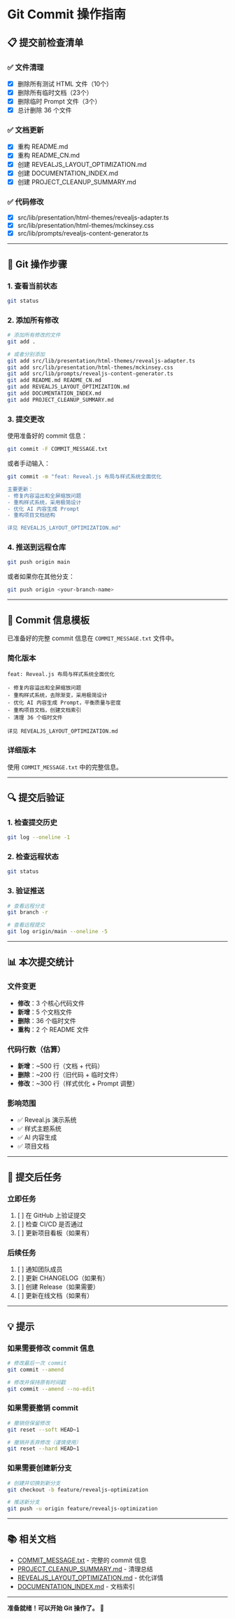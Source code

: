 # Git Commit 操作指南

## 📋 提交前检查清单

### ✅ 文件清理
- [x] 删除所有测试 HTML 文件（10个）
- [x] 删除所有临时文档（23个）
- [x] 删除临时 Prompt 文件（3个）
- [x] 总计删除 36 个文件

### ✅ 文档更新
- [x] 重构 README.md
- [x] 重构 README_CN.md
- [x] 创建 REVEALJS_LAYOUT_OPTIMIZATION.md
- [x] 创建 DOCUMENTATION_INDEX.md
- [x] 创建 PROJECT_CLEANUP_SUMMARY.md

### ✅ 代码修改
- [x] src/lib/presentation/html-themes/revealjs-adapter.ts
- [x] src/lib/presentation/html-themes/mckinsey.css
- [x] src/lib/prompts/revealjs-content-generator.ts

---

## 🚀 Git 操作步骤

### 1. 查看当前状态
```bash
git status
```

### 2. 添加所有修改
```bash
# 添加所有修改的文件
git add .

# 或者分别添加
git add src/lib/presentation/html-themes/revealjs-adapter.ts
git add src/lib/presentation/html-themes/mckinsey.css
git add src/lib/prompts/revealjs-content-generator.ts
git add README.md README_CN.md
git add REVEALJS_LAYOUT_OPTIMIZATION.md
git add DOCUMENTATION_INDEX.md
git add PROJECT_CLEANUP_SUMMARY.md
```

### 3. 提交更改

使用准备好的 commit 信息：

```bash
git commit -F COMMIT_MESSAGE.txt
```

或者手动输入：

```bash
git commit -m "feat: Reveal.js 布局与样式系统全面优化

主要更新：
- 修复内容溢出和全屏缩放问题
- 重构样式系统，采用极简设计
- 优化 AI 内容生成 Prompt
- 重构项目文档结构

详见 REVEALJS_LAYOUT_OPTIMIZATION.md"
```

### 4. 推送到远程仓库
```bash
git push origin main
```

或者如果你在其他分支：
```bash
git push origin <your-branch-name>
```

---

## 📝 Commit 信息模板

已准备好的完整 commit 信息在 `COMMIT_MESSAGE.txt` 文件中。

### 简化版本
```
feat: Reveal.js 布局与样式系统全面优化

- 修复内容溢出和全屏缩放问题
- 重构样式系统，去除渐变，采用极简设计
- 优化 AI 内容生成 Prompt，平衡质量与密度
- 重构项目文档，创建文档索引
- 清理 36 个临时文件

详见 REVEALJS_LAYOUT_OPTIMIZATION.md
```

### 详细版本
使用 `COMMIT_MESSAGE.txt` 中的完整信息。

---

## 🔍 提交后验证

### 1. 检查提交历史
```bash
git log --oneline -1
```

### 2. 检查远程状态
```bash
git status
```

### 3. 验证推送
```bash
# 查看远程分支
git branch -r

# 查看远程提交
git log origin/main --oneline -5
```

---

## 📊 本次提交统计

### 文件变更
- **修改**：3 个核心代码文件
- **新增**：5 个文档文件
- **删除**：36 个临时文件
- **重构**：2 个 README 文件

### 代码行数（估算）
- **新增**：~500 行（文档 + 代码）
- **删除**：~200 行（旧代码 + 临时文件）
- **修改**：~300 行（样式优化 + Prompt 调整）

### 影响范围
- ✅ Reveal.js 演示系统
- ✅ 样式主题系统
- ✅ AI 内容生成
- ✅ 项目文档

---

## 🎯 提交后任务

### 立即任务
1. [ ] 在 GitHub 上验证提交
2. [ ] 检查 CI/CD 是否通过
3. [ ] 更新项目看板（如果有）

### 后续任务
1. [ ] 通知团队成员
2. [ ] 更新 CHANGELOG（如果有）
3. [ ] 创建 Release（如果需要）
4. [ ] 更新在线文档（如果有）

---

## 💡 提示

### 如果需要修改 commit 信息
```bash
# 修改最后一次 commit
git commit --amend

# 修改并保持原有时间戳
git commit --amend --no-edit
```

### 如果需要撤销 commit
```bash
# 撤销但保留修改
git reset --soft HEAD~1

# 撤销并丢弃修改（谨慎使用）
git reset --hard HEAD~1
```

### 如果需要创建新分支
```bash
# 创建并切换到新分支
git checkout -b feature/revealjs-optimization

# 推送新分支
git push -u origin feature/revealjs-optimization
```

---

## 📚 相关文档

- [COMMIT_MESSAGE.txt](COMMIT_MESSAGE.txt) - 完整的 commit 信息
- [PROJECT_CLEANUP_SUMMARY.md](PROJECT_CLEANUP_SUMMARY.md) - 清理总结
- [REVEALJS_LAYOUT_OPTIMIZATION.md](REVEALJS_LAYOUT_OPTIMIZATION.md) - 优化详情
- [DOCUMENTATION_INDEX.md](DOCUMENTATION_INDEX.md) - 文档索引

---

**准备就绪！可以开始 Git 操作了。** 🚀

